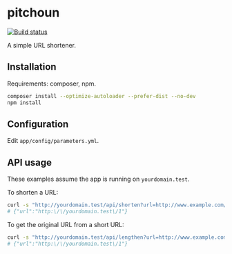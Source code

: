# pitchoun

[![Build status][ico-travis]][link-travis]

A simple URL shortener.

## Installation ##

Requirements: composer, npm.

```sh
composer install --optimize-autoloader --prefer-dist --no-dev
npm install
```

## Configuration ##

Edit `app/config/parameters.yml`.

## API usage ##

These examples assume the app is running on `yourdomain.test`.

To shorten a URL:

```sh
curl -s "http://yourdomain.test/api/shorten?url=http://www.example.com/"
# {"url":"http:\/\/yourdomain.test\/1"}
```

To get the original URL from a short URL:

```sh
curl -s "http://yourdomain.test/api/lengthen?url=http://www.example.com/"
# {"url":"http:\/\/yourdomain.test\/1"}
```

[ico-travis]: https://api.travis-ci.org/michelv/pitchoun.svg?branch=master
[link-travis]: https://travis-ci.org/nrk/predis
